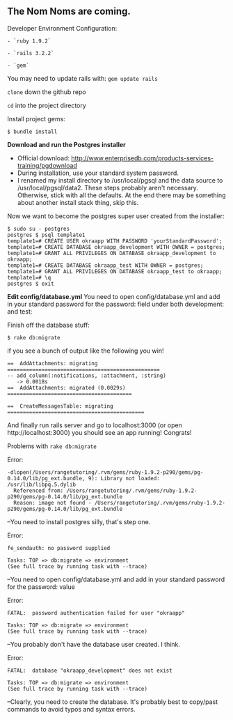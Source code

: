 The Nom Noms are coming.
------------------------------

Developer Environment Configuration:

    - `ruby 1.9.2`

    - `rails 3.2.2`

    - `gem`


You may need to update rails with: `gem update rails`

`clone` down the github repo

`cd` into the project directory

Install project gems:

    $ bundle install

**Download and run the Postgres installer**
- Official download: http://www.enterprisedb.com/products-services-training/pgdownload
- During installation, use your standard system password. 
- I renamed my install directory to /usr/local/pgsql and the data source to /usr/local/pgsql/data2. These steps probably aren't necessary. Otherwise, stick with all the defaults. At the end there may be something about another install stack thing, skip this.

Now we want to become the postgres super user created from the installer:

    $ sudo su - postgres
    postgres $ psql template1
    template1=# CREATE USER okraapp WITH PASSWORD 'yourStandardPassword';
    template1=# CREATE DATABASE okraapp_development WITH OWNER = postgres;
    template1=# GRANT ALL PRIVILEGES ON DATABASE okraapp_development to okraapp;
    template1=# CREATE DATABASE okraapp_test WITH OWNER = postgres;
    template1=# GRANT ALL PRIVILEGES ON DATABASE okraapp_test to okraapp;
    template1=# \q
    postgres $ exit

**Edit config/database.yml**
You need to open config/database.yml and add in your standard password for the password: field under both development: and test:

Finish off the database stuff:

    $ rake db:migrate

if you see a bunch of output like the following you win!

    ==  AddAttachments: migrating =================================================
    -- add_column(:notifications, :attachment, :string)
       -> 0.0018s
    ==  AddAttachments: migrated (0.0029s) ========================================
    
    ==  CreateMessagesTable: migrating ============================================

And finally run rails server and go to localhost:3000 (or open http://localhost:3000) you should see an app running! Congrats!

Problems with `rake db:migrate`

Error:

    -dlopen(/Users/rangetutoring/.rvm/gems/ruby-1.9.2-p290/gems/pg-0.14.0/lib/pg_ext.bundle, 9): Library not loaded: /usr/lib/libpq.5.dylib
      Referenced from: /Users/rangetutoring/.rvm/gems/ruby-1.9.2-p290/gems/pg-0.14.0/lib/pg_ext.bundle
      Reason: image not found - /Users/rangetutoring/.rvm/gems/ruby-1.9.2-p290/gems/pg-0.14.0/lib/pg_ext.bundle

–You need to install postgres silly, that's step one.

Error:

    fe_sendauth: no password supplied
    
    Tasks: TOP => db:migrate => environment
    (See full trace by running task with --trace)

–You need to open config/database.yml and add in your standard password for the password: value

Error:

    FATAL:  password authentication failed for user "okraapp"
    
    Tasks: TOP => db:migrate => environment
    (See full trace by running task with --trace)

–You probably don't have the database user created. I think.

Error:

    FATAL:  database "okraapp_development" does not exist
    
    Tasks: TOP => db:migrate => environment
    (See full trace by running task with --trace)

–Clearly, you need to create the database. It's probably best to copy/past commands to avoid typos and syntax errors.